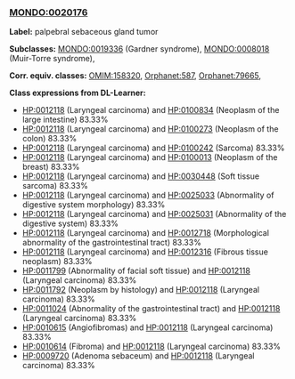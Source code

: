 
### [MONDO:0020176](http://purl.obolibrary.org/obo/MONDO_0020176)
**Label:** palpebral sebaceous gland tumor

**Subclasses:** [MONDO:0019336](http://purl.obolibrary.org/obo/MONDO_0019336) (Gardner syndrome), [MONDO:0008018](http://purl.obolibrary.org/obo/MONDO_0008018) (Muir-Torre syndrome), 

**Corr. equiv. classes:** [OMIM:158320](http://purl.obolibrary.org/obo/OMIM_158320), [Orphanet:587](http://www.orpha.net/ORDO/Orphanet_587), [Orphanet:79665](http://www.orpha.net/ORDO/Orphanet_79665), 

**Class expressions from DL-Learner:**

- [HP:0012118](http://purl.obolibrary.org/obo/HP_0012118) (Laryngeal carcinoma) and [HP:0100834](http://purl.obolibrary.org/obo/HP_0100834) (Neoplasm of the large intestine) 83.33%
- [HP:0012118](http://purl.obolibrary.org/obo/HP_0012118) (Laryngeal carcinoma) and [HP:0100273](http://purl.obolibrary.org/obo/HP_0100273) (Neoplasm of the colon) 83.33%
- [HP:0012118](http://purl.obolibrary.org/obo/HP_0012118) (Laryngeal carcinoma) and [HP:0100242](http://purl.obolibrary.org/obo/HP_0100242) (Sarcoma) 83.33%
- [HP:0012118](http://purl.obolibrary.org/obo/HP_0012118) (Laryngeal carcinoma) and [HP:0100013](http://purl.obolibrary.org/obo/HP_0100013) (Neoplasm of the breast) 83.33%
- [HP:0012118](http://purl.obolibrary.org/obo/HP_0012118) (Laryngeal carcinoma) and [HP:0030448](http://purl.obolibrary.org/obo/HP_0030448) (Soft tissue sarcoma) 83.33%
- [HP:0012118](http://purl.obolibrary.org/obo/HP_0012118) (Laryngeal carcinoma) and [HP:0025033](http://purl.obolibrary.org/obo/HP_0025033) (Abnormality of digestive system morphology) 83.33%
- [HP:0012118](http://purl.obolibrary.org/obo/HP_0012118) (Laryngeal carcinoma) and [HP:0025031](http://purl.obolibrary.org/obo/HP_0025031) (Abnormality of the digestive system) 83.33%
- [HP:0012118](http://purl.obolibrary.org/obo/HP_0012118) (Laryngeal carcinoma) and [HP:0012718](http://purl.obolibrary.org/obo/HP_0012718) (Morphological abnormality of the gastrointestinal tract) 83.33%
- [HP:0012118](http://purl.obolibrary.org/obo/HP_0012118) (Laryngeal carcinoma) and [HP:0012316](http://purl.obolibrary.org/obo/HP_0012316) (Fibrous tissue neoplasm) 83.33%
- [HP:0011799](http://purl.obolibrary.org/obo/HP_0011799) (Abnormality of facial soft tissue) and [HP:0012118](http://purl.obolibrary.org/obo/HP_0012118) (Laryngeal carcinoma) 83.33%
- [HP:0011792](http://purl.obolibrary.org/obo/HP_0011792) (Neoplasm by histology) and [HP:0012118](http://purl.obolibrary.org/obo/HP_0012118) (Laryngeal carcinoma) 83.33%
- [HP:0011024](http://purl.obolibrary.org/obo/HP_0011024) (Abnormality of the gastrointestinal tract) and [HP:0012118](http://purl.obolibrary.org/obo/HP_0012118) (Laryngeal carcinoma) 83.33%
- [HP:0010615](http://purl.obolibrary.org/obo/HP_0010615) (Angiofibromas) and [HP:0012118](http://purl.obolibrary.org/obo/HP_0012118) (Laryngeal carcinoma) 83.33%
- [HP:0010614](http://purl.obolibrary.org/obo/HP_0010614) (Fibroma) and [HP:0012118](http://purl.obolibrary.org/obo/HP_0012118) (Laryngeal carcinoma) 83.33%
- [HP:0009720](http://purl.obolibrary.org/obo/HP_0009720) (Adenoma sebaceum) and [HP:0012118](http://purl.obolibrary.org/obo/HP_0012118) (Laryngeal carcinoma) 83.33%



